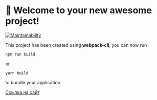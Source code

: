 # 🚀 Welcome to your new awesome project!

[![Maintainability](https://api.codeclimate.com/v1/badges/bf1e6b64824d43f5fc9d/maintainability)](https://codeclimate.com/github/MaxSedachev/frontend-project-11/maintainability)

This project has been created using **webpack-cli**, you can now run

```
npm run build
```

or

```
yarn build
```

to bundle your application

[Ссылка на сайт](https://frontend-project-11-beta-lyart.vercel.app/)
